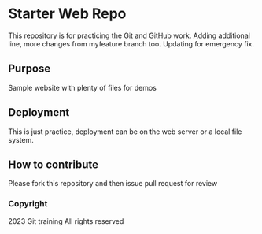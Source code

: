 # Starter Web Repo

This repository is for practicing the Git and GitHub work. Adding additional line, more changes from myfeature branch too.
Updating for emergency fix.

## Purpose

Sample website with plenty of files for demos

## Deployment

This is just practice, deployment can be on the web server or a local file system.


## How to contribute

Please fork this repository and then issue pull request for review

### Copyright

2023 Git training
All rights reserved